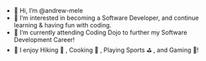 - 👋 Hi, I’m @andrew-mele
- 👀 I’m interested in becoming a Software Developer, and continue learning & having fun with coding.
- 🌱 I’m currently attending Coding Dojo to further my Software Development Career!
- 🏈 I enjoy Hiking 🌄 , Cooking 🍗 , Playing Sports ⛳️ , and Gaming 👾!
<!---
andrew-mele/andrew-mele is a ✨ special ✨ repository because its `README.md` (this file) appears on your GitHub profile.
You can click the Preview link to take a look at your changes.
--->
